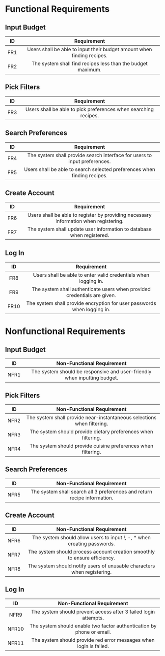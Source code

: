 # Functional Requirements

## Input Budget

| ID  |                                         Requirement                                         |
| :-: | :-----------------------------------------------------------------------------------------: |
| FR1 |           Users shall be able to input their budget amount when finding recipes.            |
| FR2 |                The system shall find recipes less than the budget maximum.                  |

## Pick Filters

| ID  |                                         Requirement                                         |
| :-: | :-----------------------------------------------------------------------------------------: |
| FR3 |              Users shall be able to pick preferences when searching recipes.                |

## Search Preferences

| ID  |                                         Requirement                                         |
| :-: | :-----------------------------------------------------------------------------------------: |
| FR4 |         The system shall provide search interface for users to input preferences.           |
| FR5 |          Users shall be able to search selected preferences when finding recipes.           |

## Create Account

| ID  |                                         Requirement                                         |
| :-: | :-----------------------------------------------------------------------------------------: |
| FR6 |     Users shall be able to register by providing necessary information when registering.    |
| FR7 |           The system shall update user information to database when registered.             |

## Log In

|  ID  |                                         Requirement                                         |
| :--: | :-----------------------------------------------------------------------------------------: |
| FR8  |               Users shall be able to enter valid credentials when logging in.               |
| FR9  |          The system shall authenticate users when provided credentials are given.           |
| FR10 |           The system shall provide encryption for user passwords when logging in.           |

# Nonfunctional Requirements

## Input Budget

|  ID   |                        Non-Functional Requirement                         |
| :---: | :-----------------------------------------------------------------------: |
| NFR1  |  The system should be responsive and user-friendly when inputting budget. |

## Pick Filters

|  ID   |                        Non-Functional Requirement                         |
| :---: | :-----------------------------------------------------------------------: |
| NFR2  |   The system shall provide near-instantaneous selections when filtering.  |
| NFR3  |       The system should provide dietary preferences when filtering.       |
| NFR4  |      The system should provide cuisine preferences when filtering.        |

## Search Preferences

|  ID   |                        Non-Functional Requirement                         |
| :---: | :-----------------------------------------------------------------------: |
| NFR5  | The system shall search all 3 preferences and return recipe information.  |

## Create Account

|  ID   |                        Non-Functional Requirement                         |
| :---: | :-----------------------------------------------------------------------: |
| NFR6  |  The system should allow users to input !, -, * when creating passwords.  |
| NFR7  | The system should process account creation smoothly to ensure efficiency. |
| NFR8  |  The system should notify users of unusable characters when registering.  |

## Log In

|  ID   |                        Non-Functional Requirement                         |
| :---: | :-----------------------------------------------------------------------: |
| NFR9  |      The system should prevent access after 3 failed login attempts.      |
| NFR10 |   The system should enable two factor authentication by phone or email.   |
| NFR11 |     The system should provide red error messages when login is failed.    |

